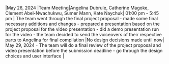 

|May 26, 2024 |Team Meeting|Angelina Dubrule,	Catherine Magoke,	Clement Abel-Nwachukwu,	Sumer Mann,	Kate Naychuk| 01:00 pm - 5:45 pm | The team went through the final project proposal - made some final necessary additions and changes - prepared a presentation based on the project proposal for the video presentation - did a demo presentation run for the video - the team decided to send the voiceovers of their respective parts to Angelina for final compilation |No design decisions made until now| May 29, 2024 - The team will do a final review of the project proposal and video presentation before the submission deadline - go through the design choices and user interface |
